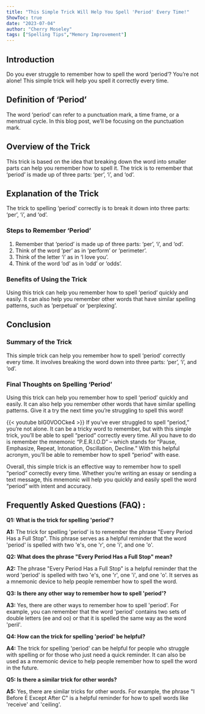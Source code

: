 ```yaml
---
title: "This Simple Trick Will Help You Spell 'Period' Every Time!"
ShowToc: true 
date: "2023-07-04"
author: "Cherry Moseley" 
tags: ["Spelling Tips","Memory Improvement"]
---
```

## Introduction 
Do you ever struggle to remember how to spell the word ‘period’? You’re not alone! This simple trick will help you spell it correctly every time. 

## Definition of ‘Period’
The word ‘period’ can refer to a punctuation mark, a time frame, or a menstrual cycle. In this blog post, we’ll be focusing on the punctuation mark. 

## Overview of the Trick
This trick is based on the idea that breaking down the word into smaller parts can help you remember how to spell it. The trick is to remember that ‘period’ is made up of three parts: ‘per’, ‘i’, and ‘od’. 

## Explanation of the Trick 
The trick to spelling ‘period’ correctly is to break it down into three parts: ‘per’, ‘i’, and ‘od’. 

### Steps to Remember ‘Period’ 
1. Remember that ‘period’ is made up of three parts: ‘per’, ‘i’, and ‘od’. 
2. Think of the word ‘per’ as in ‘perform’ or ‘perimeter’. 
3. Think of the letter ‘i’ as in ‘I love you’. 
4. Think of the word ‘od’ as in ‘odd’ or ‘odds’. 

### Benefits of Using the Trick 
Using this trick can help you remember how to spell ‘period’ quickly and easily. It can also help you remember other words that have similar spelling patterns, such as ‘perpetual’ or ‘perplexing’. 

## Conclusion 
### Summary of the Trick
This simple trick can help you remember how to spell ‘period’ correctly every time. It involves breaking the word down into three parts: ‘per’, ‘i’, and ‘od’. 

### Final Thoughts on Spelling ‘Period’
Using this trick can help you remember how to spell ‘period’ quickly and easily. It can also help you remember other words that have similar spelling patterns. Give it a try the next time you’re struggling to spell this word!

{{< youtube bIG0VOOCke4 >}} 
If you’ve ever struggled to spell “period,” you’re not alone. It can be a tricky word to remember, but with this simple trick, you’ll be able to spell “period” correctly every time. All you have to do is remember the mnemonic “P.E.R.I.O.D” – which stands for “Pause, Emphasize, Repeat, Intonation, Oscillation, Decline.” With this helpful acronym, you’ll be able to remember how to spell “period” with ease. 

Overall, this simple trick is an effective way to remember how to spell “period” correctly every time. Whether you’re writing an essay or sending a text message, this mnemonic will help you quickly and easily spell the word “period” with intent and accuracy.

## Frequently Asked Questions (FAQ) :
**Q1: What is the trick for spelling 'period'?**

**A1:** The trick for spelling 'period' is to remember the phrase "Every Period Has a Full Stop". This phrase serves as a helpful reminder that the word 'period' is spelled with two 'e's, one 'r', one 'i', and one 'o'. 

**Q2: What does the phrase "Every Period Has a Full Stop" mean?**

**A2:** The phrase "Every Period Has a Full Stop" is a helpful reminder that the word 'period' is spelled with two 'e's, one 'r', one 'i', and one 'o'. It serves as a mnemonic device to help people remember how to spell the word. 

**Q3: Is there any other way to remember how to spell 'period'?**

**A3:** Yes, there are other ways to remember how to spell 'period'. For example, you can remember that the word 'period' contains two sets of double letters (ee and oo) or that it is spelled the same way as the word 'peril'. 

**Q4: How can the trick for spelling 'period' be helpful?**

**A4:** The trick for spelling 'period' can be helpful for people who struggle with spelling or for those who just need a quick reminder. It can also be used as a mnemonic device to help people remember how to spell the word in the future. 

**Q5: Is there a similar trick for other words?**

**A5:** Yes, there are similar tricks for other words. For example, the phrase "I Before E Except After C" is a helpful reminder for how to spell words like 'receive' and 'ceiling'.





